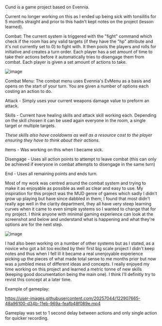 Cund is a game project based on Evennia.

Current no longer working on this as I ended up being sick with tonsilitis for 5 months straight and prior to this hadn't kept notes on the project (lesson learned).



Combat: The current system is triggered with the "fight" command which check if the room has any valid targets (if they have the "hp" attribute and it's not currently set to 0) to fight with. It then pools the players and rolls for initiative and creates a turn order. Each player has a set amount of time to take their actions before it automatically tries to disengage them from combat. Each player is given a set amount of actions to take. 



![image](https://user-images.githubusercontent.com/20257044/122903152-0b42d480-d347-11eb-9ac1-d1d7da5f3594.png)



Combat Menu: The combat menu uses Evennia's EvMenu as a basis and opens on the start of your turn. You are given a number of options each costing an action to do.



Attack - Simply uses your current weapons damage value to preform an attack.



Skills - Current have healing skills and attack skill working each. Depending on the skill chosen it can be used again everyone in the room, a single target or multiple targets.

*These skills also have cooldowns as well as a resource cost to the player ensuring they have to think about their actions.*



Items - Was working on this when I became sick.



Disengage - Uses all action points to attempt to leave combat (this can only be achieved if everyone in combat attempts to disengage in the same turn)



End - Uses all remaining points and ends turn.



Most of my work was centred around the combat system and trying to make it as enjoyable as possible as well as clear and easy to use. My inspiration for this project was the MUD genre of games which sadly I didn't grow up playing but have since dabbled in them; I found that most didn't really age well in the clarity department, they all have very steep learning curves when it came to even simple systems so I wanted to change that for my project. I think anyone with minimal gaming experience can look at the screenshot and below and understand what is happening and what they're options are for the next step.



![image](https://user-images.githubusercontent.com/20257044/122904661-73de8100-d348-11eb-8a98-f74543efeff9.png)



I had also been working on a number of other systems but as I stated, as a novice who got a bit too excited by their first big scale project I didn't keep notes and thus when I fell ill it became a real unenjoyable experience picking up the pieces of what made total sense to me months prior but now was a jumbled mess of different ideas and concepts. I really enjoyed my time working on this project and learned a metric tonne of new skills (keeping good documentation being the main one). I think I'll definitly try to revist this concept at a later time.


Example of gameplay:

https://user-images.githubusercontent.com/20257044/122907665-48a96100-d34b-11eb-969a-feafb48f089e.mp4

Gameplay was set to 1 second delay between actions and only single action for quicker recording.


